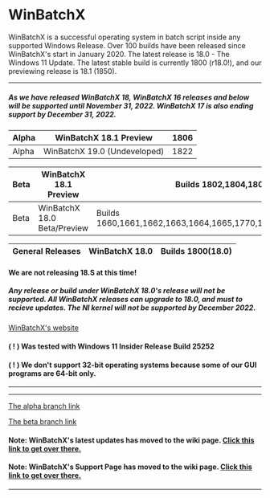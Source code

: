 # WinBatchX

WinBatchX is a successful operating system in batch script inside any supported Windows Release. Over 100 builds have been released since WinBatchX's start in January 2020. The latest release is 18.0 - The Windows 11 Update. The latest stable build is currently 1800 (r18.0!), and our previewing release is 18.1 (1850).

---
##### As we have released WinBatchX 18, WinBatchX 16 releases and below will be supported until November 31, 2022. WinBatchX 17 is also ending support by December 31, 2022.

Alpha | WinBatchX 18.1 Preview | 1806
-|-|-
Alpha | WinBatchX 19.0 (Undeveloped) | 1822

Beta | WinBatchX 18.1 Preview | Builds 1802,1804,1808,1810
-|-|-
Beta | WinBatchX 18.0 Beta/Preview | Builds 1660,1661,1662,1663,1664,1665,1770,1772,1774,1776,1778,1780

General Releases | WinBatchX 18.0 | Builds 1800(18.0)
-|-|-

#### We are not releasing 18.S at this time!

##### Any release or build under WinBatchX 18.0's release will not be supported. All WinBatchX releases can upgrade to 18.0, and must to recieve updates. The NI kernel will not be supported by December 2022.

[WinBatchX's website](https://sites.google.com/view/winbatchx/home)


#### ( ! ) Was tested with Windows 11 Insider Release Build 25252
#### ( ! ) We don't support 32-bit operating systems because some of our GUI programs are 64-bit only.

***


***

[The alpha branch link](https://github.com/bes-ptah/WinBatchX/tree/alpha)

[The beta branch link](https://github.com/bes-ptah/WinBatchX/tree/beta)

#### Note: WinBatchX's latest updates has moved to the wiki page. [Click this link to get over there.](https://github.com/bes-ptah/WinBatchX/wiki)

#### Note: WinBatchX's Support Page has moved to the wiki page. [Click this link to get over there.](https://github.com/bes-ptah/WinBatchX/wiki/Support-Page)






***








